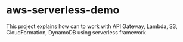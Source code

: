 # aws-serverless-demo
This project explains how can to work with API Gateway, Lambda, S3, CloudFormation, DynamoDB using serverless framework
